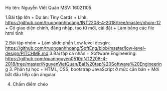 ﻿Họ tên: Nguyễn Viết Quân
MSV: 16021105

1.Bài tập lớn
	+ Dự án: Tiny Cards
	+ Link: https://github.com/truonganhhoang/INT2208-4-2018/tree/master/nhom-12
	+ Có giao diện chính, đăng nhập, tạo từ mới, cài đặt
	+ Làm bằng các file html tĩnh

2.Bài tập nhóm
	+ Làm slide phần Low level desgin: https://github.com/truonganhhoang/SoftEng/blob/master/low-level-design/PITCHME.md
3.Bài tập cá nhân
	+ Software Engineering: https://github.com/quannguyen0510/INT2208-4-2018/tree/master/NguyenVietQuan/Bai%20tap%20Software%20Engineering
3. Phần tự học
	+ HTML, CSS, bootstrap JavaScript ở mức căn bản
	+ Mới bắt đầu tiếp cận angular

4. Chấm điểm chéo
